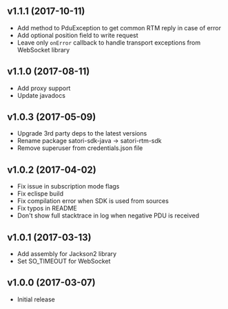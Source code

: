 v1.1.1 (2017-10-11)
-------------------
* Add method to PduException to get common RTM reply in case of error
* Add optional position field to write request
* Leave only `onError` callback to handle transport exceptions from WebSocket library

v1.1.0 (2017-08-11)
-------------------
* Add proxy support
* Update javadocs

v1.0.3 (2017-05-09)
-------------------
* Upgrade 3rd party deps to the latest versions
* Rename package satori-sdk-java -> satori-rtm-sdk
* Remove superuser from credentials.json file

v1.0.2 (2017-04-02)
-------------------
* Fix issue in subscription mode flags
* Fix eclispe build
* Fix compilation error when SDK is used from sources
* Fix typos in README
* Don't show full stacktrace in log when negative PDU is received

v1.0.1 (2017-03-13)
-------------------
* Add assembly for Jackson2 library
* Set SO_TIMEOUT for WebSocket

v1.0.0 (2017-03-07)
-------------------
* Initial release
